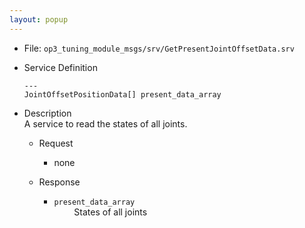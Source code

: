 ```yaml
---
layout: popup
---
```


- File: `op3_tuning_module_msgs/srv/GetPresentJointOffsetData.srv`

- Service Definition  
  ```
  ---
  JointOffsetPositionData[] present_data_array
  ```

- Description  
A service to read the states of all joints.  

  - Request  
    * none  

  - Response  
    * `present_data_array`    
&emsp;&emsp; States of all joints  
